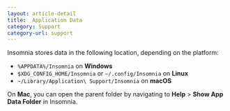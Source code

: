 ```yaml
---
layout: article-detail
title:  Application Data
category: Support
category-url: support
---
```


Insomnia stores data in the following location, depending on the platform:

* `%APPDATA%/Insomnia` on **Windows**
* `$XDG_CONFIG_HOME/Insomnia` or `~/.config/Insomnia` on **Linux**
* `~/Library/Application\ Support/Insomnia` on **macOS**

On **Mac**, you can open the parent folder by navigating to **Help** > **Show App Data Folder** in Insomnia.